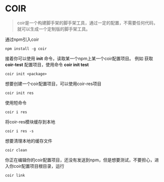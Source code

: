 # COIR 
> coir是一个构建脚手架的脚手架工具，通过一定的配置，不需要任何代码，就可以生成一个定制版的脚手架工具。

通过npm引入coir 
```
npm install -g coir
```
接着你可以使用 **init** 命令，读取某一个npm上某一个coir配置项目。
例如 获取 **coir-test** 配置项目，使用命令    **coir init test**
```
coir init <package>
```
想要创建一个coir配置项目，可以使用coir-res项目
```
coir init res
```
使用短命令
```
coir i res
```
将coir-res模块缓存到本地
```
coir i res -s
```
想要清理本地的缓存文件
```
coir clean
```

你正在编辑你的coir配置项目，还没有发送到npm，但是想要测试，不要担心，进入你coir配置项目根目录，运行
```
coir link
```
